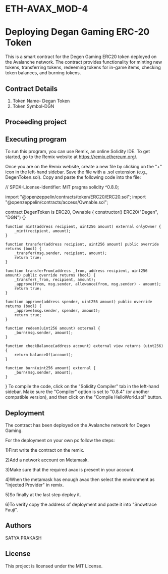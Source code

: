 # ETH-AVAX_MOD-4
# Deploying Degan Gaming ERC-20 Token

This is a smart contract for the Degen Gaming ERC20 token deployed on the Avalanche network. The contract provides functionality for minting new tokens, transferring tokens, redeeming tokens for in-game items, checking token balances, and burning tokens.

## Contract Details
1. Token Name- Degan Token
2. Token Symbol-DGN
   
## Proceeding project
## Executing program

To run this program, you can use Remix, an online Solidity IDE. To get started, go to the Remix website at https://remix.ethereum.org/.

Once you are on the Remix website, create a new file by clicking on the "+" icon in the left-hand sidebar. Save the file with a .sol extension (e.g., DegenToken.sol). Copy and paste the following code into the file:

// SPDX-License-Identifier: MIT
pragma solidity ^0.8.0;

import "@openzeppelin/contracts/token/ERC20/ERC20.sol";
import "@openzeppelin/contracts/access/Ownable.sol";

contract DegenToken is ERC20, Ownable {
    constructor() ERC20("Degen", "DGN") {}

    function mint(address recipient, uint256 amount) external onlyOwner {
        _mint(recipient, amount);
    }

    function transfer(address recipient, uint256 amount) public override returns (bool) {
        _transfer(msg.sender, recipient, amount);
        return true;
    }

    function transferFrom(address _from, address recipient, uint256 amount) public override returns (bool) {
        _transfer(_from, recipient, amount);
        _approve(from, msg.sender, allowance(from, msg.sender) - amount);
        return true;
    }

    function approve(address spender, uint256 amount) public override returns (bool) {
        _approve(msg.sender, spender, amount);
        return true;
    }

    function redeem(uint256 amount) external {
        _burn(msg.sender, amount);
    }

    function checkBalance(address account) external view returns (uint256) {
        return balanceOf(account);
    }

    function burn(uint256 amount) external {
        _burn(msg.sender, amount);
    }
}
To compile the code, click on the "Solidity Compiler" tab in the left-hand sidebar. Make sure the "Compiler" option is set to "0.8.4" (or another compatible version), and then click on the "Compile HelloWorld.sol" button.

## Deployment

The contract has been deployed on the Avalanche network for Degen Gaming.

For the deployment on your own pc follow the steps:

1)First write the contract on the remix.

2)Add a network account on Metamask.

3)Make sure that the required avax is present in your account.

4)When the metamask has enough avax then select the environment as "Injected Provider" in remix.

5)So finally at the last step deploy it.

6)To verify copy the address of deployment and paste it into "Snowtrace Fauji".

## Authors
SATYA PRAKASH

## License
This project is licensed under the MIT License.
 

   
